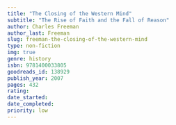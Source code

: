 ```yaml
---
title: "The Closing of the Western Mind"
subtitle: "The Rise of Faith and the Fall of Reason"
author: Charles Freeman
author_last: Freeman
slug: freeman-the-closing-of-the-western-mind
type: non-fiction
img: true
genre: history
isbn: 9781400033805
goodreads_id: 138929
publish_year: 2007
pages: 432
rating: 
date_started:
date_completed:
priority: low
---
```

